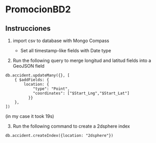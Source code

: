 # PromocionBD2

## ##

## Instrucciones 
1. import csv to database with Mongo Compass 
	- Set all timestamp-like fields with Date type 
	
  
2. Run the following query to merge longitud and latitud fields into a GeoJSON field

```
db.accident.updateMany({}, [
    { $addFields: { 
        location: {
            "type": "Point",
            "coordinates": ["$Start_Lng","$Start_Lat"]
          }}
    },
])

```

(in my case it took 19s)
	
	
	
3. Run the following command to create a 2dsphere index

```
db.accident.createIndex({location: "2dsphere"})
```
